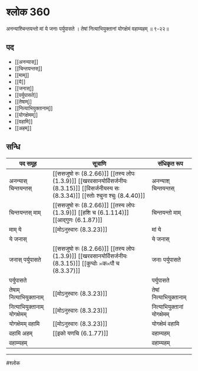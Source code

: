 # श्लोक 360

अनन्याश्चिन्तयन्तो मां ये जनाः पर्युपासते ।
तेषां नित्याभियुक्तानां योगक्षेमं वहाम्यहम् ॥ ९-२२॥


## पद 

- [[अनन्यास्]]
- [[चिन्तयन्तस्]]
- [[माम्]]
- [[ये]]
- [[जनास्]]
- [[पर्युपासते]]
- [[तेषाम्]]
- [[नित्याभियुक्तानाम्]]
- [[योगक्षेमम्]]
- [[वहामि]]
- [[अहम्]]

## सन्धि

| पद समूह | सूत्राणि | संधिकृत रूप |
| ----- | ----- | ----- |
| अनन्यास् चिन्तयन्तस् |  [[ससजुषो रुः (8.2.66)]] [[तस्य लोपः (1.3.9)]] [[खरवसानयोर्विसर्जनीयः (8.3.15)]] [[विसर्जनीयस्य सः (8.3.34)]] [[स्तोः श्चुना श्चुः (8.4.40)]] | अनन्याश् चिन्तयन्तस् |
| चिन्तयन्तस् माम् |  [[ससजुषो रुः (8.2.66)]] [[तस्य लोपः (1.3.9)]] [[हशि च (6.1.114)]] [[आद्गुणः (6.1.87)]] | चिन्तयन्तो माम् |
| माम् ये |  [[मोऽनुस्वारः (8.3.23)]] | मां ये |
| ये जनास् |  | ये जनास् |
| जनास् पर्युपासते |  [[ससजुषो रुः (8.2.66)]] [[तस्य लोपः (1.3.9)]] [[खरवसानयोर्विसर्जनीयः (8.3.15)]] [[कुप्वोः ≍क≍पौ च (8.3.37)]] | जनाः पर्युपासते |
| पर्युपासते |  | पर्युपासते |
| तेषाम् नित्याभियुक्तानाम् |  [[मोऽनुस्वारः (8.3.23)]] | तेषां नित्याभियुक्तानाम् |
| नित्याभियुक्तानाम् योगक्षेमम् |  [[मोऽनुस्वारः (8.3.23)]] | नित्याभियुक्तानां योगक्षेमम् |
| योगक्षेमम् वहामि |  [[मोऽनुस्वारः (8.3.23)]] | योगक्षेमं वहामि |
| वहामि अहम् |  [[इको यणचि (6.1.77)]] | वहाम्यहम् |
| वहाम्यहम् |  | वहाम्यहम् |


---

#श्लोक